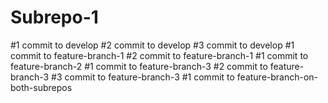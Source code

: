 # Subrepo-1
#1 commit to develop
#2 commit to develop
#3 commit to develop
#1 commit to feature-branch-1
#2 commit to feature-branch-1
#1 commit to feature-branch-2
#1 commit to feature-branch-3
#2 commit to feature-branch-3
#3 commit to feature-branch-3
#1 commit to feature-branch-on-both-subrepos
